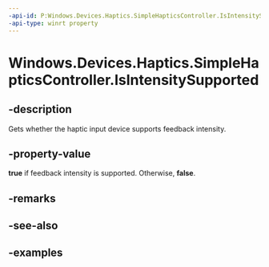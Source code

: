 ```yaml
---
-api-id: P:Windows.Devices.Haptics.SimpleHapticsController.IsIntensitySupported
-api-type: winrt property
---
```


<!-- Property syntax.
public bool IsIntensitySupported { get; }
-->

# Windows.Devices.Haptics.SimpleHapticsController.IsIntensitySupported

## -description
Gets whether the haptic input device supports feedback intensity.

## -property-value
**true** if feedback intensity is supported. Otherwise, **false**.

## -remarks

## -see-also

## -examples

